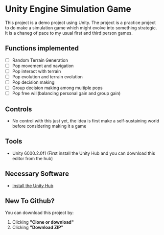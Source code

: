 # Unity Engine Simulation Game

This project is a demo project using Unity. The project is a practice project to do make a simulation game which might evolve into something strategic. It is a chaneg of pace to my usual first and third person games.

## Functions implemented
- [ ] Random Terrain Generation
- [ ] Pop movement and navigation
- [ ] Pop interact with terrain
- [ ] Pop evolution and terrain evolution
- [ ] Pop decision making
- [ ] Group decision making among multiple pops
- [ ] Pop free will(balancing personal gain and group gain)

## Controls
- No control with this just yet, the idea is first make a self-sustaining world before considering making it a game

## Tools
- Unity 6000.2.0f1 (First install the Unity Hub and you can download this editor from the hub)

## Necessary Software
- [Install the Unity Hub](https://docs.unity3d.com/hub/manual/InstallHub.html)

## New To Github?

You can download this project by:
1. Clicking **"Clone or download"**
2. Clicking **"Download ZIP"**
